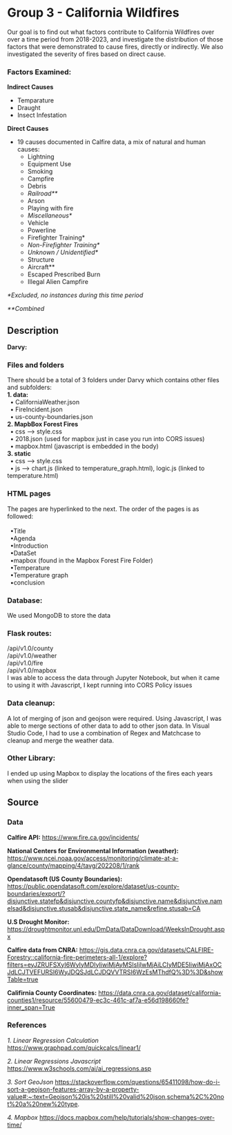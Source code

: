 
# Group 3 - California Wildfires
Our goal is to find out what factors contribute to California Wildfires over over a time period from 2018-2023, and investigate the distribution of those factors that were demonstrated to cause fires, directly or indirectly. We also investigated the severity of fires based on direct cause.

### Factors Examined:

**Indirect Causes**

- Temparature
- Draught
- Insect Infestation

**Direct Causes**
- 19 causes documented in Calfire data, a mix of natural and human causes:
  - Lightning
  - Equipment Use
  - Smoking
  - Campfire
  - Debris
  - _Railroad**_
  - Arson
  - Playing with fire
  - _Miscellaneous*_
  - Vehicle
  - Powerline
  - Firefighter Training*
  - _Non-Firefighter Training*_
  - _Unknown / Unidentified*_
  - Structure
  - Aircraft**
  - Escaped Prescribed Burn
  - Illegal Alien Campfire
 
_*Excluded, no instances during this time period_

_**Combined_

## Description

**Darvy:**
### Files and folders
There should be a total of 3 folders under Darvy which contains other files and subfolders:
<br>**1. data:**
<br>&ensp;• CaliforniaWeather.json 
<br>&ensp;• FireIncident.json 
<br>&ensp;• us-county-boundaries.json 
<br>**2. MapbBox Forest Fires**
<br>&ensp;• css --> style.css
<br>&ensp;• 2018.json (used for mapbox just in case you run into CORS issues)
<br>&ensp;• mapbox.html (javascript is embedded in the body)
<br>**3. static**
<br>&ensp;• css --> style.css
<br>&ensp;• js --> chart.js (linked to temperature_graph.html), logic.js (linked to temperature.html)


### HTML pages

The pages are hyperlinked to the next. The order of the pages is as followed:
<br>
<br>&ensp;•Title
<br>&ensp;•Agenda
<br>&ensp;•Introduction
<br>&ensp;•DataSet
<br>&ensp;•mapbox (found in the Mapbox Forest Fire Folder)
<br>&ensp;•Temperature
<br>&ensp;•Temperature graph
<br>&ensp;•conclusion 

### Database:
We used MongoDB to store the data

### Flask routes:
/api/v1.0/county
<br>/api/v1.0/weather
<br>/api/v1.0/fire
<br>/api/v1.0/mapbox
<br>I was able to access the data through Jupyter Notebook, but when it came to using it with Javascript, I kept running into CORS Policy issues

### Data cleanup:
A lot of merging of json and geojson were required. Using Javascript, I was able to merge sections of other data to add to other json data. In Visual Studio Code, I had to use a combination of Regex and Matchcase to cleanup and merge the weather data. 

### Other Library:
I ended up using Mapbox to display the locations of the fires each years when using the slider

## Source

### Data
**Calfire API:** https://www.fire.ca.gov/incidents/

**National Centers for Environmental Information (weather):**  https://www.ncei.noaa.gov/access/monitoring/climate-at-a-glance/county/mapping/4/tavg/202208/1/rank

**Opendatasoft (US County Boundaries):**  https://public.opendatasoft.com/explore/dataset/us-county-boundaries/export/?disjunctive.statefp&disjunctive.countyfp&disjunctive.name&disjunctive.namelsad&disjunctive.stusab&disjunctive.state_name&refine.stusab=CA

**U.S Drought Monitor:** https://droughtmonitor.unl.edu/DmData/DataDownload/WeeksInDrought.aspx

**Calfire data from CNRA:** https://gis.data.cnra.ca.gov/datasets/CALFIRE-Forestry::california-fire-perimeters-all-1/explore?filters=eyJZRUFSXyI6WyIyMDIyIiwiMjAyMSIsIjIwMjAiLCIyMDE5IiwiMjAxOCJdLCJTVEFURSI6WyJDQSJdLCJDQVVTRSI6WzEsMThdfQ%3D%3D&showTable=true

**Califirnia County Coordinates:** https://data.cnra.ca.gov/dataset/california-counties1/resource/55600479-ec3c-461c-af7a-e56d198660fe?inner_span=True


### References

*1. Linear Regression Calculation*
https://www.graphpad.com/quickcalcs/linear1/

*2. Linear Regressions Javascript*
https://www.w3schools.com/ai/ai_regressions.asp

*3. Sort GeoJson*
https://stackoverflow.com/questions/65411098/how-do-i-sort-a-geojson-features-array-by-a-property-value#:~:text=Geojson%20is%20still%20valid%20json,schema%2C%20not%20a%20new%20type.

*4. Mapbox*
https://docs.mapbox.com/help/tutorials/show-changes-over-time/














